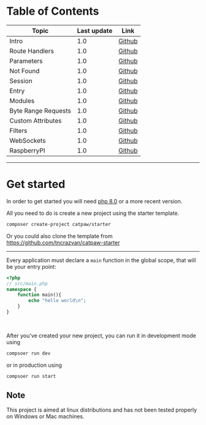 # Table of Contents

| Topic                         | Last update   | Link
|-------------------------------|---------------|---------------------------------------
| Intro                         | 1.0         | [Github](./docs/0.Intro.md)
| Route Handlers                | 1.0         | [Github](./docs/1.RouteHandlers.md)
| Parameters                    | 1.0         | [Github](./docs/2.Parameters.md)
| Not Found                     | 1.0         | [Github](./docs/3.NotFound.md)
| Session                       | 1.0         | [Github](./docs/4.Session.md)
| Entry                         | 1.0         | [Github](./docs/5.Entry.md)
| Modules                       | 1.0         | [Github](./docs/6.Modules.md)
| Byte Range Requests           | 1.0         | [Github](./docs/7.ByteRange.md)
| Custom Attributes             | 1.0         | [Github](./docs/8.CustomAttributes.md)
| Filters                       | 1.0         | [Github](./docs/9.Filters.md)
| WebSockets                    | 1.0         | [Github](./docs/10.WebSockets.md)
| RaspberryPI                   | 1.0         | [Github](./docs/11.RaspberryPI.md)

---

# Get started

In order to get started you will need [php 8.0](https://www.php.net/downloads.php) or a more recent version.

All you need to do is create a new project using the starter template.

```bash
composer create-project catpaw/starter
```

Or you could also clone the template from https://github.com/tncrazvan/catpaw-starter

---

Every application must declare a ```main``` function in the global scope, that will be your entry point:

```php
<?php
// src/main.php
namespace {
    function main(){
        echo "hello world\n";
    }
}
```
<br/>

After you've created your new project, you can run it in development mode using
```bash
compsoer run dev
```
or in production using
```bash
compsoer run start
```

## Note

This project is aimed at linux distributions and has not been tested properly on Windows or Mac machines.
